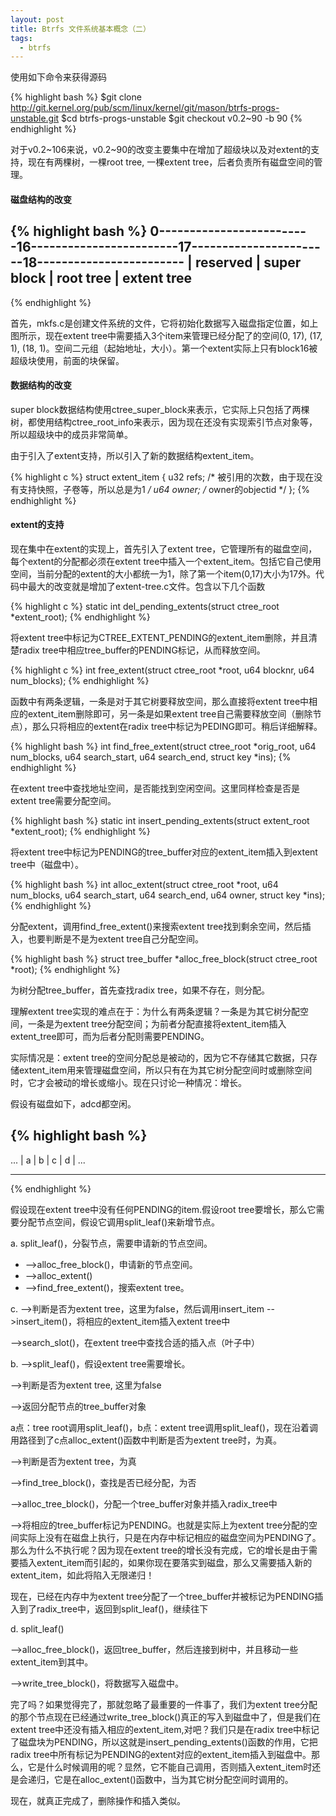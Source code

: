 ```yaml
---
layout: post
title: Btrfs 文件系统基本概念（二）
tags:
  - btrfs
---
```


使用如下命令来获得源码

{% highlight bash %}
$git clone http://git.kernel.org/pub/scm/linux/kernel/git/mason/btrfs-progs-unstable.git
$cd btrfs-progs-unstable
$git checkout v0.2~90 -b 90
{% endhighlight %}

对于v0.2~106来说，v0.2~90的改变主要集中在增加了超级块以及对extent的支持，现在有两棵树，一棵root tree, 一棵extent tree，后者负责所有磁盘空间的管理。

#### 磁盘结构的改变

{% highlight bash %}
0-------------------------16------------------------17-----------------------18------------------------
| reserved    | super block               | root tree                    | extent tree
----------------------------------------------------------------------------------------------------------
{% endhighlight %}

首先，mkfs.c是创建文件系统的文件，它将初始化数据写入磁盘指定位置，如上图所示，现在extent tree中需要插入3个item来管理已经分配了的空间(0, 17), (17, 1), (18, 1)。空间二元组（起始地址，大小）。第一个extent实际上只有block16被超级块使用，前面的块保留。

#### 数据结构的改变

super block数据结构使用ctree_super_block来表示，它实际上只包括了两棵树，都使用结构ctree_root_info来表示，因为现在还没有实现索引节点对象等，所以超级块中的成员非常简单。

由于引入了extent支持，所以引入了新的数据结构extent_item。

{% highlight c %}
struct extent_item {
u32 refs; /* 被引用的次数，由于现在没有支持快照，子卷等，所以总是为1 */
u64 owner; /* owner的objectid */
};
{% endhighlight %}

#### extent的支持

现在集中在extent的实现上，首先引入了extent tree，它管理所有的磁盘空间，每个extent的分配都必须在extent tree中插入一个extent_item。包括它自己使用空间，当前分配的extent的大小都统一为1，除了第一个item(0,17)大小为17外。代码中最大的改变就是增加了extent-tree.c文件。包含以下几个函数

{% highlight c %}
static int del_pending_extents(struct ctree_root *extent_root);
{% endhighlight %}

将extent tree中标记为CTREE_EXTENT_PENDING的extent_item删除，并且清楚radix tree中相应tree_buffer的PENDING标记，从而释放空间。

{%  highlight c %}
int free_extent(struct ctree_root *root, u64 blocknr, u64 num_blocks);
{% endhighlight %}

函数中有两条逻辑，一条是对于其它树要释放空间，那么直接将extent tree中相应的extent_item删除即可，另一条是如果extent tree自己需要释放空间（删除节点），那么只将相应的extent在radix tree中标记为PEDING即可。稍后详细解释。

{% highlight bash %}
int find_free_extent(struct ctree_root *orig_root, u64 num_blocks, u64 search_start, u64 search_end, struct key *ins);
{% endhighlight %}

在extent tree中查找地址空间，是否能找到空闲空间。这里同样检查是否是extent tree需要分配空间。

{% highlight bash %}
static int insert_pending_extents(struct extent_root *extent_root);
{% endhighlight %}

将extent tree中标记为PENDING的tree_buffer对应的extent_item插入到extent tree中（磁盘中）。

{% highlight bash %}
int alloc_extent(struct ctree_root *root, u64 num_blocks, u64 search_start, u64 search_end, u64 owner, struct key *ins);
{% endhighlight %}

分配extent，调用find_free_extent()来搜索extent tree找到剩余空间，然后插入，也要判断是不是为extent tree自己分配空间。

{% highlight bash %}
struct tree_buffer *alloc_free_block(struct ctree_root *root);
{% endhighlight %}

为树分配tree_buffer，首先查找radix tree，如果不存在，则分配。

理解extent tree实现的难点在于：为什么有两条逻辑？一条是为其它树分配空间，一条是为extent tree分配空间；为前者分配直接将extent_item插入extent_tree即可，而为后者分配则需要PENDING。

实际情况是：extent tree的空间分配总是被动的，因为它不存储其它数据，只存储extent_item用来管理磁盘空间，所以只有在为其它树分配空间时或删除空间时，它才会被动的增长或缩小。现在只讨论一种情况：增长。

假设有磁盘如下，adcd都空闲。

{% highlight bash %}
---------------------------------------------------------------------------------------------------

... | a | b | c | d | ...

---------------------------------------------------------------------------------------------------
{% endhighlight %}

假设现在extent tree中没有任何PENDING的item.假设root tree要增长，那么它需要分配节点空间，假设它调用split_leaf()来新增节点。

a. split_leaf()，分裂节点，需要申请新的节点空间。

- -->alloc_free_block()，申请新的节点空间。
- -->alloc_extent()
- -->find_free_extent()，搜索extent tree。

c. -->判断是否为extent tree，这里为false，然后调用insert_item -->insert_item()，将相应的extent_item插入extent tree中

-->search_slot()，在extent tree中查找合适的插入点（叶子中）

b. -->split_leaf()，假设extent tree需要增长。

-->判断是否为extent tree, 这里为false

-->返回分配节点的tree_buffer对象

a点：tree root调用split_leaf()，b点：extent tree调用split_leaf()，现在沿着调用路径到了c点alloc_extent()函数中判断是否为extent tree时，为真。

-->判断是否为extent tree，为真

-->find_tree_block()，查找是否已经分配，为否

-->alloc_tree_block()，分配一个tree_buffer对象并插入radix_tree中

-->将相应的tree_buffer标记为PENDING。也就是实际上为extent tree分配的空间实际上没有在磁盘上执行，只是在内存中标记相应的磁盘空间为PENDING了。那么为什么不执行呢？因为现在extent tree的增长没有完成，它的增长是由于需要插入extent_item而引起的，如果你现在要落实到磁盘，那么又需要插入新的extent_item，如此将陷入无限递归！

现在，已经在内存中为extent tree分配了一个tree_buffer并被标记为PENDING插入到了radix_tree中，返回到split_leaf()，继续往下

d. split_leaf()

-->alloc_free_block()，返回tree_buffer，然后连接到树中，并且移动一些extent_item到其中。

-->write_tree_block()，将数据写入磁盘中。

完了吗？如果觉得完了，那就忽略了最重要的一件事了，我们为extent tree分配的那个节点现在已经通过write_tree_block()真正的写入到磁盘中了，但是我们在extent tree中还没有插入相应的extent_item,对吧？我们只是在radix tree中标记了磁盘块为PENDING，所以这就是insert_pending_extents()函数的作用，它把radix tree中所有标记为PENDING的extent对应的extent_item插入到磁盘中。那么，它是什么时候调用的呢？显然，它不能自己调用，否则插入extent_item时还是会递归，它是在alloc_extent()函数中，当为其它树分配空间时调用的。

现在，就真正完成了，删除操作和插入类似。
